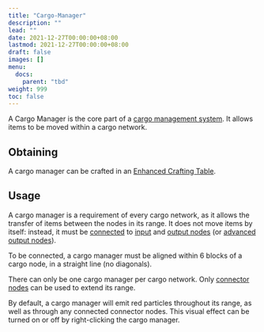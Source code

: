 ```yaml
---
title: "Cargo-Manager"
description: ""
lead: ""
date: 2021-12-27T00:00:00+08:00
lastmod: 2021-12-27T00:00:00+08:00
draft: false
images: []
menu: 
  docs:
    parent: "tbd"
weight: 999
toc: false
---
```


A Cargo Manager is the core part of a [cargo management system](https://github.com/Slimefun/Slimefun4/wiki/Cargo-Management). It allows items to be moved within a cargo network.

## Obtaining

A cargo manager can be crafted in an [Enhanced Crafting Table](https://github.com/Slimefun/Slimefun4/wiki/Enhanced-Crafting-Table).

## Usage

A cargo manager is a requirement of every cargo network, as it allows the transfer of items between the nodes in its range. It does not move items by itself: instead, it must be [connected](https://github.com/Slimefun/Slimefun4/wiki/Connector-Node) to [input](https://github.com/Slimefun/Slimefun4/wiki/Input-Node) and [output nodes](https://github.com/Slimefun/Slimefun4/wiki/Output-Node) (or [advanced output nodes](https://github.com/Slimefun/Slimefun4/wiki/Advanced-Output-Node)).

To be connected, a cargo manager must be aligned within 6 blocks of a cargo node, in a straight line (no diagonals).

There can only be one cargo manager per cargo network. Only [connector nodes](https://github.com/Slimefun/Slimefun4/wiki/Connector-Node) can be used to extend its range.

By default, a cargo manager will emit red particles throughout its range, as well as through any connected connector nodes. This visual effect can be turned on or off by right-clicking the cargo manager.
